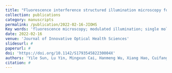 ```yaml
---
title: "Fluorescence interference structured illumination microscopy for 3D morphology imaging with high axial resolution"
collection: publications
category: manuscripts
permalink: /publication/2022-02-16-JIOHS
Key words: 'fluorescence microscopy; modulated illumination; single molecule localization microscopy'
date: 2022-02-16
venue: 'Journal of Innovative Optical Health Sciences'
slidesurl: #
paperurl: #
doi: 'https://doi.org/10.1142/S179354582230004X'
authors: 'Yile Sun, Lu Yin, Mingxun Cai, Hanmeng Wu, Xiang Hao, Cuifang Kuang, Xu Liu'
citation: #
---
```

